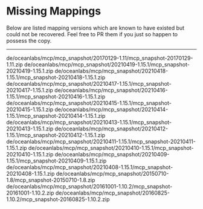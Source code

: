 # Missing Mappings

Below are listed mapping versions which are known to have existed but could not be recovered. Feel free to PR them if you just so happen to possess the copy.

---

de/oceanlabs/mcp/mcp_snapshot/20170129-1.11/mcp_snapshot-20170129-1.11.zip
de/oceanlabs/mcp/mcp_snapshot/20210419-1.15.1/mcp_snapshot-20210419-1.15.1.zip
de/oceanlabs/mcp/mcp_snapshot/20210418-1.15.1/mcp_snapshot-20210418-1.15.1.zip
de/oceanlabs/mcp/mcp_snapshot/20210417-1.15.1/mcp_snapshot-20210417-1.15.1.zip
de/oceanlabs/mcp/mcp_snapshot/20210416-1.15.1/mcp_snapshot-20210416-1.15.1.zip
de/oceanlabs/mcp/mcp_snapshot/20210415-1.15.1/mcp_snapshot-20210415-1.15.1.zip
de/oceanlabs/mcp/mcp_snapshot/20210414-1.15.1/mcp_snapshot-20210414-1.15.1.zip
de/oceanlabs/mcp/mcp_snapshot/20210413-1.15.1/mcp_snapshot-20210413-1.15.1.zip
de/oceanlabs/mcp/mcp_snapshot/20210412-1.15.1/mcp_snapshot-20210412-1.15.1.zip
de/oceanlabs/mcp/mcp_snapshot/20210411-1.15.1/mcp_snapshot-20210411-1.15.1.zip
de/oceanlabs/mcp/mcp_snapshot/20210410-1.15.1/mcp_snapshot-20210410-1.15.1.zip
de/oceanlabs/mcp/mcp_snapshot/20210409-1.15.1/mcp_snapshot-20210409-1.15.1.zip
de/oceanlabs/mcp/mcp_snapshot/20210408-1.15.1/mcp_snapshot-20210408-1.15.1.zip
de/oceanlabs/mcp/mcp_snapshot/20150710-1.8/mcp_snapshot-20150710-1.8.zip
de/oceanlabs/mcp/mcp_snapshot/20161001-1.10.2/mcp_snapshot-20161001-1.10.2.zip
de/oceanlabs/mcp/mcp_snapshot/20160825-1.10.2/mcp_snapshot-20160825-1.10.2.zip
